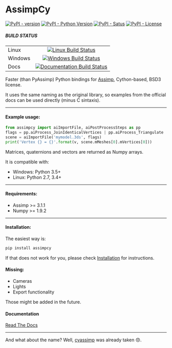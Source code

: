 # AssimpCy 
[![PyPI - version](https://badge.fury.io/py/AssimpCy.svg)](https://badge.fury.io/py/AssimpCy)
[![PyPI - Python Version](https://img.shields.io/pypi/pyversions/AssimpCy.svg)](https://img.shields.io)
[![PyPI - Satus](https://img.shields.io/pypi/status/AssimpCy.svg)](https://img.shields.io)
[![PyPI - License](https://img.shields.io/pypi/l/AssimpCy.svg)](https://img.shields.io)

##### BUILD STATUS 
|           |                |
|-----------|:--------------:|
| Linux     | [![Linux Build Status](https://travis-ci.org/jr-garcia/AssimpCy.svg?branch=master)](https://travis-ci.org/jr-garcia/AssimpCy) |
| Windows   | [![Windows Build Status](https://ci.appveyor.com/api/projects/status/8r293a3s5x93iumw?svg=true)](https://ci.appveyor.com/project/jr-garcia/assimpcy)  |
| Docs      | [![Documentation Build Status](https://readthedocs.org/projects/assimpcy/badge/?version=latest)](http://assimpcy.readthedocs.io/en/latest/?badge=latest)  |
        
Faster (than PyAssimp) Python bindings for [Assimp](http://assimp.org/), Cython-based, BSD3 license.

It uses the same naming as the original library, so examples from the official docs can be used directly (minus C sintaxis).
    
---

#### Example usage:

```python
from assimpcy import aiImportFile, aiPostProcessSteps as pp 
flags = pp.aiProcess_JoinIdenticalVertices | pp.aiProcess_Triangulate 
scene = aiImportFile('mymodel.3ds', flags)
print('Vertex {} = {}'.format(v, scene.mMeshes[0].mVertices[0]))
```

Matrices, quaternions and vectors are returned as Numpy arrays.

It is compatible with:

* Windows: Python 3.5+
* Linux: Python 2.7, 3.4+

---

#### Requirements:

* Assimp >= 3.1.1
* Numpy >= 1.9.2

---

#### Installation:

The easiest way is:

```sh
pip install assimpcy
```

If that does not work for you, please check [Installation](http://assimpcy.readthedocs.io/en/latest/install.html) for instructions. 

#### Missing:

* Cameras
* Lights
* Export functionality

Those might be added in the future.

#### Documentation

[Read The Docs](http://assimpcy.readthedocs.io/)

-----------------

And what about the name? Well, [cyassimp](https://github.com/menpo/cyassimp) was already taken 😞.